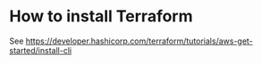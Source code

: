 # How to install Terraform

See https://developer.hashicorp.com/terraform/tutorials/aws-get-started/install-cli